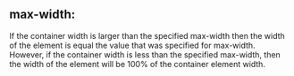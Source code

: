 ## max-width:

If the container width is larger than the specified max-width then the width
of the element is equal the value that was specified for max-width. However,
if the container width is less than the specified max-width, then the width
of the element will be 100% of the container element width.
